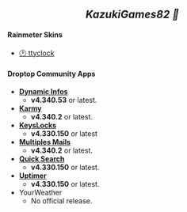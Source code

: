 <h2 align="center"><i>KazukiGames82 👋</i></h2>
<h4><b>Rainmeter Skins</b></h4>
  
  - [🕑 ttyclock](https://github.com/KazukiGames/ttyclock-for-rainmeter/blob/main/README.md)

<h4><b>Droptop Community Apps</b></h4>

  - **[Dynamic Infos](https://github.com/KazukiGames82/Dynamic_Infos-KazukiGames82/blob/main/README.md#dynamic-infos---kazukigames82)**
    - **v4.340.53** or latest.
  - **[Karmy](https://github.com/KazukiGames82/Karmy-KazukiGames82/blob/main/README.md#karmy---kazukigames82)**
    - **v4.340.2** or latest.
  - **[KeysLocks](https://github.com/KazukiGames82/KeysLocks-KazukiGames82/blob/main/README.md#keyslocks---kazukigames82)**
    - **v4.330.150** or latest
  - **[Multiples Mails](https://github.com/KazukiGames82/Multiples_Mails-KazukiGames82/blob/main/README.md#multiples-mails---kazukigames82)**
    - **v4.340.2** or latest.
  - **[Quick Search](https://github.com/KazukiGames82/Quick_Search-KazukiGames82/blob/main/README.md#quick-search---kazukigames82)**
    - **v4.330.150** or latest.
  - **[Uptimer](https://github.com/KazukiGames82/Uptimer-KazukiGames82/blob/main/README.md#uptimer---kazukigames82)**
    - **v4.330.150** or latest.
  - YourWeather
    - No official release.
